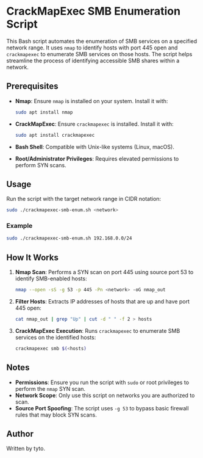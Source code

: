 # CrackMapExec SMB Enumeration Script

This Bash script automates the enumeration of SMB services on a specified network range. It uses `nmap` to identify hosts with port 445 open and `crackmapexec` to enumerate SMB services on those hosts. The script helps streamline the process of identifying accessible SMB shares within a network.

## Prerequisites

- **Nmap**: Ensure `nmap` is installed on your system. Install it with:
  ```bash
  sudo apt install nmap
  ```

- **CrackMapExec**: Ensure `crackmapexec` is installed. Install it with:
  ```bash
  sudo apt install crackmapexec
  ```

- **Bash Shell**: Compatible with Unix-like systems (Linux, macOS).

- **Root/Administrator Privileges**: Requires elevated permissions to perform SYN scans.

## Usage

Run the script with the target network range in CIDR notation:

```bash
sudo ./crackmapexec-smb-enum.sh <network>
```

### Example

```bash
sudo ./crackmapexec-smb-enum.sh 192.168.0.0/24
```

## How It Works

1. **Nmap Scan**: Performs a SYN scan on port 445 using source port 53 to identify SMB-enabled hosts:
   ```bash
   nmap --open -sS -g 53 -p 445 -Pn <network> -oG nmap_out
   ```
   
2. **Filter Hosts**: Extracts IP addresses of hosts that are up and have port 445 open:
   ```bash
   cat nmap_out | grep "Up" | cut -d " " -f 2 > hosts
   ```

3. **CrackMapExec Execution**: Runs `crackmapexec` to enumerate SMB services on the identified hosts:
   ```bash
   crackmapexec smb $(<hosts)
   ```

## Notes

- **Permissions**: Ensure you run the script with `sudo` or root privileges to perform the `nmap` SYN scan.
- **Network Scope**: Only use this script on networks you are authorized to scan.
- **Source Port Spoofing**: The script uses `-g 53` to bypass basic firewall rules that may block SYN scans.

## Author

Written by tyto.
